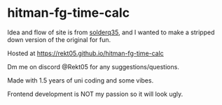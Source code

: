 # hitman-fg-time-calc

Idea and flow of site is from [solderq35](https://github.com/solderq35/fg-time-calc), and I wanted to make a stripped down version of the original for fun.

Hosted at https://rekt05.github.io/hitman-fg-time-calc

Dm me on discord @Rekt05 for any suggestions/questions.

Made with 1.5 years of uni coding and some vibes.

Frontend development is NOT my passion so it will look ugly.